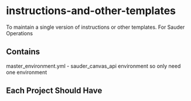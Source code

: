# instructions-and-other-templates
To maintain a single version of instructions or other templates.
For Sauder Operations

## Contains
master_environment.yml - sauder_canvas_api environment so only need one environment

## Each Project Should Have
